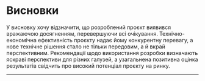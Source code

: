 # Висновки

У висновку хочу відзначити, що розроблений проєкт виявився вражаючою досягненням, перевершуючи всі очікування. Технічно-економічна ефективність проєкту надає йому конкурентну перевагу, а нове технічне рішення стало не тільки передовим, а й вкрай перспективним. Рекомендації щодо використання розробки визначають яскраві перспективи для різних галузей, а узагальнена позитивна оцінка результатів свідчить про високий потенціал проєкту на ринку.

---
